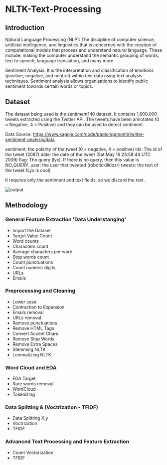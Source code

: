 # NLTK-Text-Processing

## Introduction
Natural Language Processing (NLP): The discipline of computer science, artificial intelligence, and linguistics that is concerned with the creation of computational models that process and understand natural language. These include: making the computer understand the semantic grouping of words, text to speech, language translation, and many more

Sentiment Analysis: It is the interpretation and classification of emotions (positive, negative, and neutral) within text data using text analysis techniques. Sentiment analysis allows organizations to identify public sentiment towards certain words or topics.

## Dataset 
The dataset being used is the sentiment140 dataset. It contains 1,600,000 tweets extracted using the Twitter API. The tweets have been annotated (0 = Negative, 4 = Positive) and they can be used to detect sentiment. 

Data Source: https://www.kaggle.com/code/paoloripamonti/twitter-sentiment-analysis/data

sentiment: the polarity of the tweet (0 = negative, 4 = positive)
ids: The id of the tweet (2087)
date: the date of the tweet (Sat May 16 23:58:44 UTC 2009)
flag: The query (lyx). If there is no query, then this value is NO_QUERY.
user: the user that tweeted (robotickilldozr)
tweets: the text of the tweet (Lyx is cool)

It requires only the sentiment and text fields, so we discard the rest.

![output](https://user-images.githubusercontent.com/82437810/175619110-6de52fdb-473f-41d3-81aa-604bc8584f54.png)

## Methodology 

### General Feature Extraction 'Data Understanging'
* Import the Dataset
* Target Value Count
* Word counts
* Characters count
* Average characters per word
* Stop words count
* Count punctuations
* Count numeric digits
* URLs
* Emails

### Preprocessing and Cleaning
* Lower case
* Contraction to Expansion
* Emails removal
* URLs removal
* Remove punctuations
* Remove HTML Tags
* Convert Accent Chars
* Remove Stop Words
* Remove Extra Spaces
* Stemming NLTK 
* Lemmatizing NLTK

### Word Cloud and EDA
* EDA Target
* Rare words removal
* WordCloud
* Tokenizing

### Data Splitting & (Voctrization - TFIDF)
* Data Splitting X,y
* Voctrization
* TFIDF

### Advanced Text Processing and Feature Extraction
* Count Vectorization
* TFIDF
